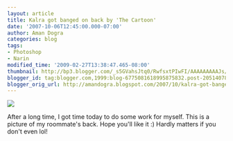 ```yaml
---
layout: article
title: Kalra got banged on back by 'The Cartoon'
date: '2007-10-06T12:45:00.000-07:00'
author: Aman Dogra
categories: blog
tags:
- Photoshop
- Narin
modified_time: '2009-02-27T13:38:47.465-08:00'
thumbnail: http://bp3.blogger.com/_s5GVahsJtq0/RwfsxtPIwFI/AAAAAAAAAJs/3LqM6LE1NgQ/s72-c/NarinBackCollage.jpg
blogger_id: tag:blogger.com,1999:blog-6775081618995875832.post-2051407812768332401
blogger_orig_url: http://amandogra.blogspot.com/2007/10/kalra-got-banged-on-back-by-cartoon.html
---
```


[![](http://bp3.blogger.com/_s5GVahsJtq0/RwfsxtPIwFI/AAAAAAAAAJs/3LqM6LE1NgQ/s320/NarinBackCollage.jpg)](http://bp3.blogger.com/_s5GVahsJtq0/RwfsxtPIwFI/AAAAAAAAAJs/3LqM6LE1NgQ/s1600-h/NarinBackCollage.jpg)

After a long time, I got time today to do some work for myself. This is
a picture of my roommate's back. Hope you'll like it :) Hardly matters
if you don't even lol!
